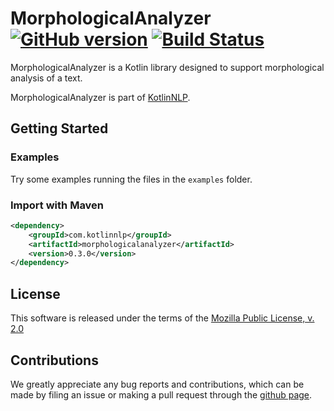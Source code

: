# MorphologicalAnalyzer [![GitHub version](https://badge.fury.io/gh/KotlinNLP%2FMorphologicalAnalyzer.svg)](https://badge.fury.io/gh/KotlinNLP%2FMorphologicalAnalyzer) [![Build Status](https://travis-ci.org/KotlinNLP/MorphologicalAnalyzer.svg?branch=master)](https://travis-ci.org/KotlinNLP/MorphologicalAnalyzer)

MorphologicalAnalyzer is a Kotlin library designed to support morphological analysis of a text.

MorphologicalAnalyzer is part of [KotlinNLP](http://kotlinnlp.com/ "KotlinNLP").


## Getting Started

### Examples

Try some examples running the files in the `examples` folder.

### Import with Maven

```xml
<dependency>
    <groupId>com.kotlinnlp</groupId>
    <artifactId>morphologicalanalyzer</artifactId>
    <version>0.3.0</version>
</dependency>
```


## License

This software is released under the terms of the 
[Mozilla Public License, v. 2.0](https://mozilla.org/MPL/2.0/ "Mozilla Public License, v. 2.0")


## Contributions

We greatly appreciate any bug reports and contributions, which can be made by filing an issue or making a pull 
request through the [github page](https://github.com/kotlinnlp/MorphologicalAnalyzer "MorphologicalAnalyzer on GitHub").
